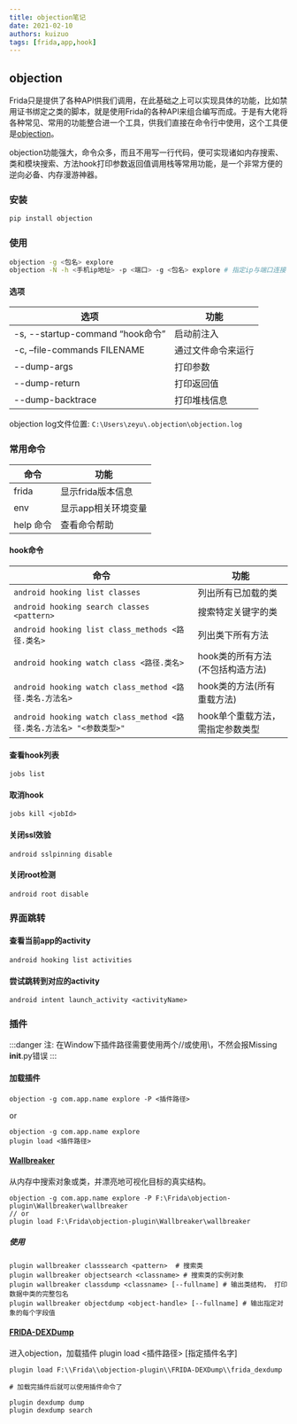 ```yaml
---
title: objection笔记
date: 2021-02-10
authors: kuizuo
tags: [frida,app,hook]
---
```


## objection

Frida只是提供了各种API供我们调用，在此基础之上可以实现具体的功能，比如禁用证书绑定之类的脚本，就是使用Frida的各种API来组合编写而成。于是有大佬将各种常见、常用的功能整合进一个工具，供我们直接在命令行中使用，这个工具便是[objection](https://github.com/sensepost/objection)。

objection功能强大，命令众多，而且不用写一行代码，便可实现诸如内存搜索、类和模块搜索、方法hook打印参数返回值调用栈等常用功能，是一个非常方便的逆向必备、内存漫游神器。

### 安装

```sh
pip install objection
```

### 使用

```sh
objection -g <包名> explore
objection -N -h <手机ip地址> -p <端口> -g <包名> explore # 指定ip与端口连接
```

#### 选项

| 选项                             | 功能               |
| -------------------------------- | ------------------ |
| -s, --startup-command “hook命令” | 启动前注入         |
| -c, –file-commands FILENAME      | 通过文件命令来运行 |
| --dump-args                      | 打印参数           |
| --dump-return                    | 打印返回值         |
| --dump-backtrace                 | 打印堆栈信息       |


objection log文件位置: `C:\Users\zeyu\.objection\objection.log`

### 常用命令

| 命令      | 功能                |
| --------- | ------------------- |
| frida     | 显示frida版本信息   |
| env       | 显示app相关环境变量 |
| help 命令 | 查看命令帮助        |

#### hook命令

| 命令                                                         | 功能                             |
| ------------------------------------------------------------ | -------------------------------- |
| `android hooking list classes`                               | 列出所有已加载的类               |
| `android hooking search classes <pattern>`                   | 搜索特定关键字的类               |
| `android hooking list class_methods <路径.类名>`             | 列出类下所有方法                 |
| `android hooking watch class <路径.类名>`                    | hook类的所有方法(不包括构造方法) |
| `android hooking watch class_method <路径.类名.方法名>`      | hook类的方法(所有重载方法)       |
| `android hooking watch class_method <路径.类名.方法名> "<参数类型>"` | hook单个重载方法，需指定参数类型 |

#### 查看hook列表

```
jobs list
```

#### 取消hook

```
jobs kill <jobId>
```

#### 关闭ssl效验

```
android sslpinning disable
```

#### 关闭root检测

```
android root disable
```

### 界面跳转

#### 查看当前app的activity

```
android hooking list activities
```

#### 尝试跳转到对应的activity

```
android intent launch_activity <activityName>
```

### 插件

:::danger
注: 在Window下插件路径需要使用两个//或使用\，不然会报Missing __init__.py错误
:::

#### 加载插件

```
objection -g com.app.name explore -P <插件路径>
```

or

```
objection -g com.app.name explore
plugin load <插件路径>
```

#### [Wallbreaker](https://github.com/hluwa/Wallbreaker)

从内存中搜索对象或类，并漂亮地可视化目标的真实结构。

```
objection -g com.app.name explore -P F:\Frida\objection-plugin\Wallbreaker\wallbreaker
// or
plugin load F:\Frida\objection-plugin\Wallbreaker\wallbreaker
```

##### 使用

```
plugin wallbreaker classsearch <pattern>  # 搜索类
plugin wallbreaker objectsearch <classname> # 搜索类的实例对象
plugin wallbreaker classdump <classname> [--fullname] # 输出类结构， 打印数据中类的完整包名
plugin wallbreaker objectdump <object-handle> [--fullname] # 输出指定对象的每个字段值

```

#### [FRIDA-DEXDump](https://github.com/hluwa/FRIDA-DEXDump)

进入objection，加载插件 plugin load <插件路径> [指定插件名字]

```
plugin load F:\\Frida\\objection-plugin\\FRIDA-DEXDump\\frida_dexdump 

# 加载完插件后就可以使用插件命令了

plugin dexdump dump
plugin dexdump search
```